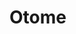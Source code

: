 # Otome
<blockquote class="imgur-embed-pub" lang="en" data-id="a/IotsZRf" data-context="false" ><a href="//imgur.com/a/IotsZRf"></a></blockquote><script async src="//s.imgur.com/min/embed.js" charset="utf-8"></script>
